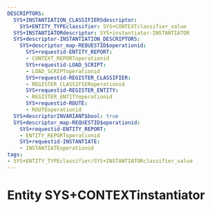 ```yaml
---
DESCRIPTORS:
  SYS+INSTANTIATION_CLASSIFIERSdescriptor:
    SYS+ENTITY_TYPEclassifier: SYS+CONTEXTclassifier_value
  SYS+INSTANTIATORdescriptor: SYS+instantiator-INSTANTIATOR
  SYS+descriptor-INSTANTIATION_DESCRIPTORS:
    SYS+descriptor_map-REQUESTID$operationid:
      SYS+requestid-ENTITY_REPORT:
      - CONTEXT_REPORToperationid
      SYS+requestid-LOAD_SCRIPT:
      - LOAD_SCRIPToperationid
      SYS+requestid-REGISTER_CLASSIFIER:
      - REGISTER_CLASSIFIERoperationid
      SYS+requestid-REGISTER_ENTITY:
      - REGISTER_ENTITYoperationid
      SYS+requestid-ROUTE:
      - ROUTEoperationid
  SYS+descriptorINVARIANT$bool: true
  SYS+descriptor_map-REQUESTID$operationid:
    SYS+requestid-ENTITY_REPORT:
    - ENTITY_REPORToperationid
    SYS+requestid-INSTANTIATE:
    - INSTANTIATEoperationid
tags:
- SYS+ENTITY_TYPEclassifier/SYS+INSTANTIATORclassifier_value
---
```

# Entity SYS+CONTEXTinstantiator

